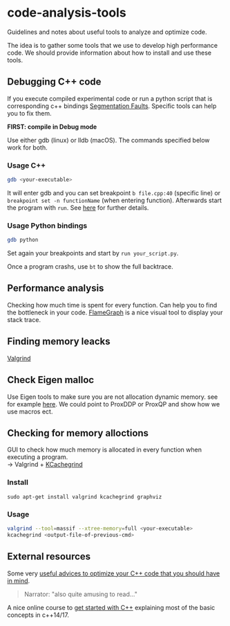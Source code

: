 # code-analysis-tools
Guidelines and notes about useful tools to analyze and optimize code.

The idea is to gather some tools that we use to develop high performance code. We should provide information about how to install and use these tools.


## Debugging C++ code
If you execute compiled experimental code or run a python script that is corresponding c++ bindings [Segmentation Faults](https://en.wikipedia.org/wiki/Segmentation_fault). Specific tools can help you to fix them.  

**FIRST: compile in Debug mode**  

Use either gdb (linux) or lldb (macOS). The commands specified below work for both. 
### Usage C++
```bash
gdb <your-executable>
```
It will enter gdb and you can set breakpoint `b file.cpp:40` (specific line) or `breakpoint set -n functionName` (when entering function).
Afterwards start the program with `run`. See [here](https://web.stanford.edu/class/archive/cs/cs107/cs107.1194/resources/gdb) for further details.

### Usage Python bindings
```bash 
gdb python
```
Set again your breakpoints and start by `run your_script.py`.  

Once a program crashs, use `bt` to show the full backtrace.

## Performance analysis 
Checking how much time is spent for every function. Can help you to find the bottleneck in your code.
[FlameGraph](https://github.com/brendangregg/FlameGraph) is a nice visual tool to display your stack trace.

## Finding memory leacks
[Valgrind](https://valgrind.org/)

## Check Eigen malloc 
Use Eigen tools to make sure you are not allocation dynamic memory. see for example [here](https://stackoverflow.com/questions/33664976/avoiding-eigens-memory-allocation). We could point to ProxDDP or ProxQP and show how we use macros ect.

## Checking for memory alloctions
GUI to check how much memory is allocated in every function when executing a program.  
-> Valgrind + [KCachegrind](https://github.com/KDE/kcachegrind)

### Install
`sudo apt-get install valgrind kcachegrind graphviz`
### Usage
```bash
valgrind --tool=massif --xtree-memory=full <your-executable>
kcachegrind <output-file-of-previous-cmd>
```

## External resources
Some very [useful advices to optimize your C++ code that you should have in mind](https://cpp-optimizations.netlify.app/).

> Narrator: "also quite amusing to read..."

A nice online course to [get started with C++](https://gitlab.inria.fr/formations/cpp/gettingstartedwithmoderncpp/tree/master) explaining most of the basic concepts in c++14/17.
